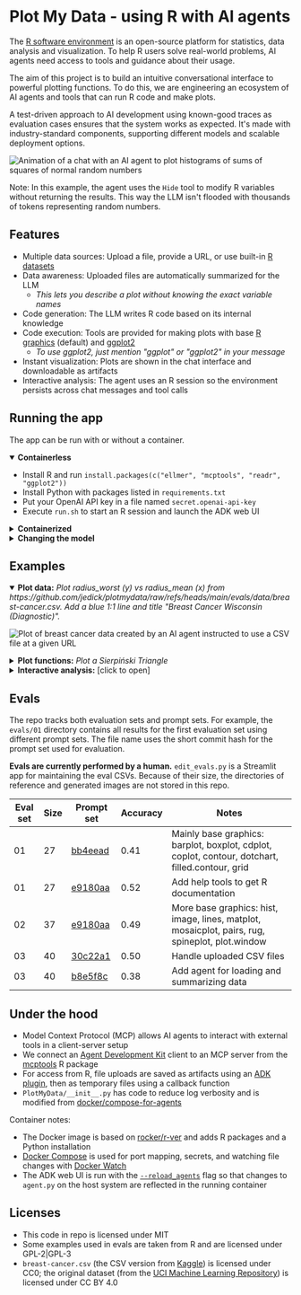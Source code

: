 # Plot My Data - using R with AI agents

The [R software environment] is an open-source platform for statistics, data analysis and visualization.
To help R users solve real-world problems, AI agents need access to tools and guidance about their usage.

The aim of this project is to build an intuitive conversational interface to powerful plotting functions.
To do this, we are engineering an ecosystem of AI agents and tools that can run R code and make plots.

A test-driven approach to AI development using known-good traces as evaluation cases ensures that the system works as expected.
It's made with industry-standard components, supporting different models and scalable deployment options.

![Animation of a chat with an AI agent to plot histograms of sums of squares of normal random numbers](https://chnosz.net/guest/plotmydata/test-animation.gif)

Note: In this example, the agent uses the `Hide` tool to modify R variables without returning the results.
This way the LLM isn't flooded with thousands of tokens representing random numbers.

## Features

- Multiple data sources: Upload a file, provide a URL, or use built-in [R datasets]
- Data awareness: Uploaded files are automatically summarized for the LLM
  - *This lets you describe a plot without knowing the exact variable names*
- Code generation: The LLM writes R code based on its internal knowledge
- Code execution: Tools are provided for making plots with base [R graphics] (default) and [ggplot2]
  - *To use ggplot2, just mention "ggplot" or "ggplot2" in your message*
- Instant visualization: Plots are shown in the chat interface and downloadable as artifacts
- Interactive analysis: The agent uses an R session so the environment persists across chat messages and tool calls

## Running the app

The app can be run with or without a container.

<details open>
<summary><strong>Containerless</strong></summary>

- Install R and run `install.packages(c("ellmer", "mcptools", "readr", "ggplot2"))`
- Install Python with packages listed in `requirements.txt`
- Put your OpenAI API key in a file named `secret.openai-api-key`
- Execute `run.sh` to start an R session and launch the ADK web UI

</details>

<details>
<summary><strong>Containerized</strong></summary>

First, build the project.
This creates a `plotmydata` Docker Compose project and a `plotmydata-app` image.

```sh
docker compose build
```

Now run the project.
This uses your OpenAI API key (`sk-proj-...`) from `secret.openai-api-key`.

```sh
docker compose up
```

Press `w` to start watching file changes.
Alternatively, use this command so changes to the R and Python code on the host computer are reflected in the running project.

```sh
docker compose watch
```
</details>

<details>
<summary><strong>Changing the model</strong></summary>

The remote LLM is gpt-4o-mini.
If you want to use a different one, change it in `entrypoint.sh`.

To use a local LLM running on your GPU, install [Docker Model Runner] before running this command.

```sh
docker compose -f compose.yaml -f model-runner.yaml up
```

The local LLM is [Gemma 3]; this can be changed in `model-runner.yaml`.
</details>

## Examples

<details open>
<summary><strong>Plot data:</strong> <i>Plot radius_worst (y) vs radius_mean (x) from https://github.com/jedick/plotmydata/raw/refs/heads/main/evals/data/breast-cancer.csv. Add a blue 1:1 line and title "Breast Cancer Wisconsin (Diagnostic)".</i></summary>

![Plot of breast cancer data created by an AI agent instructed to use a CSV file at a given URL](https://chnosz.net/guest/plotmydata/breast-cancer.png)

</details>

<details>
<summary><strong>Plot functions:</strong> <i>Plot a Sierpiński Triangle</i></summary>

<img width="50%" alt="Chat with AI agent to plot Sierpiński Triangle" src="https://chnosz.net/guest/plotmydata/sierpinski-triangle.png" />

</details>

<details>
<summary><strong>Interactive analysis:</strong> [click to open] </summary>

- *Save 100 random numbers from a normal distribution in x*
- *Run y = x^2*
- *Plot a histogram of y*

![Histogram of squared normal random numbers created with an AI agent using R session](https://chnosz.net/guest/plotmydata/use-session.png)
</details>

## Evals

The repo tracks both evaluation sets and prompt sets.
For example, the `evals/01` directory contains all results for the first evaluation set using different prompt sets.
The file name uses the short commit hash for the prompt set used for evaluation.

**Evals are currently performed by a human.**
`edit_evals.py` is a Streamlit app for maintaining the eval CSVs.
Because of their size, the directories of reference and generated images are not stored in this repo.

| Eval set | Size | Prompt set | Accuracy | Notes |
|-|-|-|-|-|
| 01 | 27 | [bb4eead] | 0.41 | Mainly base graphics: barplot, boxplot, cdplot, coplot, contour, dotchart, filled.contour, grid
| 01 | 27 | [e9180aa] | 0.52 | Add help tools to get R documentation
| 02 | 37 | [e9180aa] | 0.49 | More base graphics: hist, image, lines, matplot, mosaicplot, pairs, rug, spineplot, plot.window
| 03 | 40 | [30c22a1] | 0.50 | Handle uploaded CSV files
| 03 | 40 | [b8e5f8c] | 0.38 | Add agent for loading and summarizing data

## Under the hood

- Model Context Protocol (MCP) allows AI agents to interact with external tools in a client-server setup
- We connect an [Agent Development Kit] client to an MCP server from the [mcptools] R package
- For access from R, file uploads are saved as artifacts using an [ADK plugin], then as temporary files using a callback function
- `PlotMyData/__init__.py` has code to reduce log verbosity and is modified from [docker/compose-for-agents]

Container notes:

- The Docker image is based on [rocker/r-ver] and adds R packages and a Python installation
- [Docker Compose] is used for port mapping, secrets, and watching file changes with [Docker Watch]
- The ADK web UI is run with the [`--reload_agents`] flag so that changes to `agent.py` on the host system are reflected in the running container

## Licenses

- This code in repo is licensed under MIT
- Some examples used in evals are taken from R and are licensed under GPL-2|GPL-3
- `breast-cancer.csv` (the CSV version from [Kaggle]) is licensed under CC0;
  the original dataset (from the [UCI Machine Learning Repository]) is licensed under CC BY 4.0

[R software environment]: https://www.r-project.org/
[R datasets]: https://stat.ethz.ch/R-manual/R-devel/library/datasets/html/00Index.html
[R graphics]: https://stat.ethz.ch/R-manual/R-devel/library/graphics/html/00Index.html
[ggplot2]: https://ggplot2.tidyverse.org/
[Agent Development Kit]: https://google.github.io/adk-docs/
[mcptools]: https://github.com/posit-dev/mcptools
[Docker Model Runner]: https://docs.docker.com/ai/model-runner/
[Gemma 3]: https://deepmind.google/models/gemma/gemma-3/
[docker/compose-for-agents]: https://github.com/docker/compose-for-agents
[ADK plugin]: https://medium.com/google-cloud/2-minute-adk-manage-context-efficiently-with-artifacts-6fcc6683d274
[rocker/r-ver]: https://rocker-project.org/images/versioned/r-ver
[Docker Compose]: https://docs.docker.com/compose/
[Docker Watch]: https://docs.docker.com/compose/how-tos/file-watch/
[`--reload_agents`]: https://github.com/google/adk-python/commit/e545e5a570c1331d2ed8fda31c7244b5e0f71584
[UCI Machine Learning Repository]: https://doi.org/10.24432/C5DW2B
[Kaggle]: https://www.kaggle.com/datasets/yasserh/breast-cancer-dataset

[bb4eead]: https://github.com/jedick/plotmydata/commit/bb4eead2346d936f9c83108b16f20faf3e3c522c
[e9180aa]: https://github.com/jedick/plotmydata/commit/e9180aa363195fd2cc011e11e4febc0f544f7878
[30c22a1]: https://github.com/jedick/plotmydata/commit/30c22a166a237bfe26413b6c28278a6c467a65a7
[b8e5f8c]: https://github.com/jedick/plotmydata/commit/b8e5f8ce5e03360b9bde26ff32acb7180d969694


